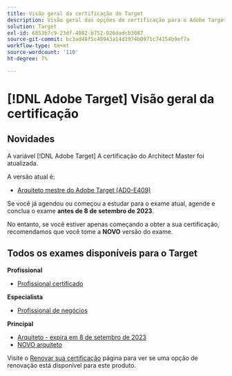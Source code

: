 ```yaml
---
title: Visão geral da certificação do Target
description: Visão geral das opções de certificação para o Adobe Target
solution: Target
exl-id: 6853b7c9-23df-4082-b752-026dadcb3087
source-git-commit: bc3ad48f5c48943a14d1974b0971c74154b9ef7a
workflow-type: tm+mt
source-wordcount: '110'
ht-degree: 7%

---
```


# [!DNL Adobe Target] Visão geral da certificação

## Novidades

A variável [!DNL Adobe Target] A certificação do Architect Master foi atualizada.

A versão atual é:

* [Arquiteto mestre do Adobe Target (AD0-E409)](/help/certifications/at/at-m-architect.md)

Se você já agendou ou começou a estudar para o exame atual, agende e conclua o exame **antes de 8 de setembro de 2023**.

No entanto, se você estiver apenas começando a obter a sua certificação, recomendamos que você tome a **NOVO** versão do exame.

## Todos os exames disponíveis para o Target

**Profissional**

* [Profissional certificado](/help/certifications/at/at-p-business.md) <!--AD0-E408-->

**Especialista**

* [Profissional de negócios](/help/certifications/at/at-e-business.md) <!--AD0-E406-->

**Principal**

* [Arquiteto - expira em 8 de setembro de 2023](/help/certifications/at/at-m-architect.md) <!--AD0-E407-->
* [NOVO arquiteto](/help/certifications/at/at-m-architect0623.md) <!--AD0-E409-->

Visite o [Renovar sua certificação](/help/certifications/renew.md) página para ver se uma opção de renovação está disponível para este produto.
